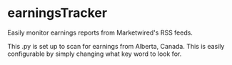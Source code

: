 # earningsTracker
Easily monitor earnings reports from Marketwired's RSS feeds.

This .py is set up to scan for earnings from Alberta, Canada. This is easily configurable by simply changing what key word to look for.
